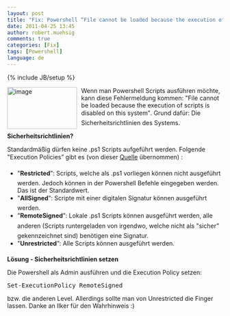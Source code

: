 ```yaml
---
layout: post
title: "Fix: Powershell “File cannot be loaded because the execution of scripts is disabled on this system”"
date: 2011-04-25 13:45
author: robert.muehsig
comments: true
categories: [Fix]
tags: [Powershell]
language: de
---
```

{% include JB/setup %}
<p><a href="{{BASE_PATH}}/assets/wp-images/image1251.png"><img style="border-right-width: 0px; margin: 0px 10px 0px 0px; display: inline; border-top-width: 0px; border-bottom-width: 0px; border-left-width: 0px" title="image" border="0" alt="image" align="left" src="{{BASE_PATH}}/assets/wp-images/image_thumb431.png" width="163" height="98" /></a> </p>  <p>Wenn man Powershell Scripts ausführen möchte, kann diese Fehlermeldung kommen: "File cannot be loaded because the execution of scripts is disabled on this system”. Grund dafür: Die Sicherheitsrichtlinien des Systems.</p>  <p><strong>Sicherheitsrichtlinien?</strong></p>  <p>Standardmäßig dürfen keine .ps1 Scripts aufgeführt werden. Folgende "Execution Policies” gibt es (von dieser <a href="http://www.itexperience.net/2008/07/18/file-cannot-be-loaded-because-the-execution-of-scripts-is-disabled-on-this-system-error-in-powershell/">Quelle</a> übernommen) :</p>  <ul>   <li>"<strong>Restricted</strong>”: Scripts, welche als .ps1 vorliegen können nicht ausgeführt werden. Jedoch können in der Powershell Befehle eingegeben werden. Das ist der Standardwert. </li>    <li>"<strong>AllSigned</strong>”: Scripte mit einer digitalen Signatur können ausgeführt werden. </li>    <li>"<strong>RemoteSigned</strong>”: Lokale .ps1 Scripts können ausgeführt werden, alle anderen (Scripts runtergeladen von irgendwo, welche nicht als "sicher” gekennzeichnet sind) benötigen eine Signatur. </li>    <li>"<strong>Unrestricted</strong>”: Alle Scripts können ausgeführt werden. </li> </ul>  <p><strong>Lösung - Sicherheitsrichtlinien setzen</strong></p>  <p>Die Powershell als Admin ausführen und die Execution Policy setzen:</p>  <div style="padding-bottom: 0px; margin: 0px; padding-left: 0px; padding-right: 0px; display: inline; float: none; padding-top: 0px" id="scid:812469c5-0cb0-4c63-8c15-c81123a09de7:87e0ab39-2b1d-4b8f-b89e-a2ca9872d0d3" class="wlWriterEditableSmartContent"><pre name="code" class="c#">Set-ExecutionPolicy RemoteSigned</pre></div>

<p>bzw. die anderen Level. Allerdings sollte man von Unrestricted die Finger lassen. Danke an Ilker für den Wahrhinweis :)</p>
